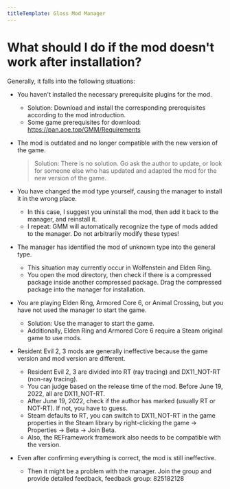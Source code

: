 ```yaml
---
titleTemplate: Gloss Mod Manager
---
```


# What should I do if the mod doesn't work after installation?
Generally, it falls into the following situations:
- You haven't installed the necessary prerequisite plugins for the mod.
  - Solution: Download and install the corresponding prerequisites according to the mod introduction.
  - Some game prerequisites for download: https://pan.aoe.top/GMM/Requirements

- The mod is outdated and no longer compatible with the new version of the game.
  > Solution: There is no solution. Go ask the author to update, or look for someone else who has updated and adapted the mod for the new version of the game.

- You have changed the mod type yourself, causing the manager to install it in the wrong place.
  - In this case, I suggest you uninstall the mod, then add it back to the manager, and reinstall it.
  - I repeat: GMM will automatically recognize the type of mods added to the manager. Do not arbitrarily modify these types!

- The manager has identified the mod of unknown type into the general type.
  - This situation may currently occur in Wolfenstein and Elden Ring.
  - You open the mod directory, then check if there is a compressed package inside another compressed package. Drag the compressed package into the manager for installation.

- You are playing Elden Ring, Armored Core 6, or Animal Crossing, but you have not used the manager to start the game.
  - Solution: Use the manager to start the game.
  - Additionally, Elden Ring and Armored Core 6 require a Steam original game to use mods.

- Resident Evil 2, 3 mods are generally ineffective because the game version and mod version are different.
  - Resident Evil 2, 3 are divided into RT (ray tracing) and DX11_NOT-RT (non-ray tracing).
  - You can judge based on the release time of the mod. Before June 19, 2022, all are DX11_NOT-RT.
  - After June 19, 2022, check if the author has marked (usually RT or NOT-RT). If not, you have to guess.
  - Steam defaults to RT, you can switch to DX11_NOT-RT in the game properties in the Steam library by right-clicking the game -> Properties -> Beta -> Join Beta.
  - Also, the REFramework framework also needs to be compatible with the version.

- Even after confirming everything is correct, the mod is still ineffective.
  - Then it might be a problem with the manager. Join the group and provide detailed feedback, feedback group: 825182128